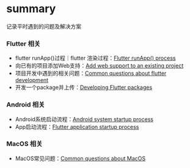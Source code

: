 # summary
记录平时遇到的问题及解决方案



### Flutter 相关

* flutter runApp()过程｜flutter 渲染过程：[Flutter runApp() process](https://github.com/chan132/summary/blob/main/flutter/run_app_process.md)
* 向已有的项目添加Web支持：[Add web support to an existing project](https://github.com/chan132/summary/blob/main/flutter/add_web_support.md)
* 项目开发中遇到的相关问题：[Common questions about flutter development](https://github.com/chan132/summary/blob/main/flutter/common_questions.md)
* 开发一个package并上传：[Developing Flutter packages](https://github.com/chan132/summary/blob/main/flutter/developing_package.md)



### Android 相关

* Android系统启动流程：[Android system startup process](https://github.com/chan132/summary/blob/main/android/system_startup_process.md)
* App启动流程：[Flutter application startup process](https://github.com/chan132/summary/blob/main/flutter/app_startup_process.md)



### MacOS 相关

* MacOS常见问题：[Common questions about MacOS](https://github.com/chan132/summary/blob/main/mac/common_questions.md)

